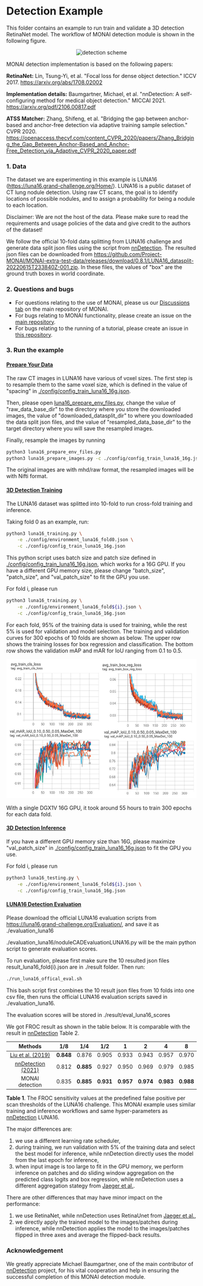 # Detection Example
This folder contains an example to run train and validate a 3D detection RetinaNet model.
The workflow of MONAI detection module is shown in the following figure.
<p align="center">
  <img src="https://github.com/Project-MONAI/MONAI/blob/dev/docs/images/detection.png" alt="detection scheme")
</p>

MONAI detection implementation is based on the following papers:

**RetinaNet:** Lin, Tsung-Yi, et al. "Focal loss for dense object detection." ICCV 2017. https://arxiv.org/abs/1708.02002

**Implementation details:** Baumgartner, Michael, et al. "nnDetection: A self-configuring method for medical object detection." MICCAI 2021. https://arxiv.org/pdf/2106.00817.pdf

**ATSS Matcher:** Zhang, Shifeng, et al. "Bridging the gap between anchor-based and anchor-free detection via adaptive training sample selection." CVPR 2020. https://openaccess.thecvf.com/content_CVPR_2020/papers/Zhang_Bridging_the_Gap_Between_Anchor-Based_and_Anchor-Free_Detection_via_Adaptive_CVPR_2020_paper.pdf

### 1. Data

The dataset we are experimenting in this example is LUNA16 (https://luna16.grand-challenge.org/Home/).
LUNA16 is a public dataset of CT lung nodule detection. Using raw CT scans, the goal is to identify locations of possible nodules, and to assign a probability for being a nodule to each location.

Disclaimer: We are not the host of the data. Please make sure to read the requirements and usage policies of the data and give credit to the authors of the dataset!

We follow the official 10-fold data splitting from LUNA16 challenge and generate data split json files using the script from [nnDetection](https://github.com/MIC-DKFZ/nnDetection/blob/main/projects/Task016_Luna/scripts/prepare.py).
The resulted json files can be downloaded from https://github.com/Project-MONAI/MONAI-extra-test-data/releases/download/0.8.1/LUNA16_datasplit-20220615T233840Z-001.zip.
In these files, the values of "box" are the ground truth boxes in world coordinate.

### 2. Questions and bugs

- For questions relating to the use of MONAI, please us our [Discussions tab](https://github.com/Project-MONAI/MONAI/discussions) on the main repository of MONAI.
- For bugs relating to MONAI functionality, please create an issue on the [main repository](https://github.com/Project-MONAI/MONAI/issues).
- For bugs relating to the running of a tutorial, please create an issue in [this repository](https://github.com/Project-MONAI/Tutorials/issues).

### 3. Run the example
#### [Prepare Your Data](./luna16_prepare_images.py)

The raw CT images in LUNA16 have various of voxel sizes. The first step is to resample them to the same voxel size, which is defined in the value of "spacing" in [./config/config_train_luna16_16g.json](./config/config_train_luna16_16g.json).

Then, please open [luna16_prepare_env_files.py](luna16_prepare_env_files.py), change the value of "raw_data_base_dir" to the directory where you store the downloaded images, the value of "downloaded_datasplit_dir" to where you downloaded the data split json files, and the value of "resampled_data_base_dir" to the target directory where you will save the resampled images.

Finally, resample the images by running
```bash
python3 luna16_prepare_env_files.py
python3 luna16_prepare_images.py -c ./config/config_train_luna16_16g.json
```

The original images are with mhd/raw format, the resampled images will be with Nifti format.

#### [3D Detection Training](./luna16_training.py)

The LUNA16 dataset was splitted into 10-fold to run cross-fold training and inference.

Taking fold 0 as an example, run:
```bash
python3 luna16_training.py \
    -e ./config/environment_luna16_fold0.json \
    -c ./config/config_train_luna16_16g.json
```

This python script uses batch size and patch size defined in [./config/config_train_luna16_16g.json](./config/config_train_luna16_16g.json), which works for a 16G GPU.
If you have a different GPU memory size, please change "batch_size", "patch_size", and "val_patch_size" to fit the GPU you use.

For fold i, please run
```bash
python3 luna16_training.py \
    -e ./config/environment_luna16_fold${i}.json \
    -c ./config/config_train_luna16_16g.json
```

For each fold, 95% of the training data is used for training, while the rest 5% is used for validation and model selection.
The training and validation curves for 300 epochs of 10 folds are shown as below. The upper row shows the training losses for box regression and classification. The bottom row shows the validation mAP and mAR for IoU ranging from 0.1 to 0.5.
<p align="center">
  <img src="luna16_tfevent.png" alt="detection train curve")
</p>

With a single DGX1V 16G GPU, it took around 55 hours to train 300 epochs for each data fold.

#### [3D Detection Inference](./luna16_testing.py)

If you have a different GPU memory size than 16G, please maximize "val_patch_size" in [./config/config_train_luna16_16g.json](./config/config_train_luna16_16g.json) to fit the GPU you use.

For fold i, please run
```bash
python3 luna16_testing.py \
    -e ./config/environment_luna16_fold${i}.json \
    -c ./config/config_train_luna16_16g.json
```

#### [LUNA16 Detection Evaluation](./run_luna16_offical_eval.sh)
Please download the official LUNA16 evaluation scripts from https://luna16.grand-challenge.org/Evaluation/,
and save it as ./evaluation_luna16

./evaluation_luna16/noduleCADEvaluationLUNA16.py will be the main python script to generate evaluation scores.

To run evaluation, please first make sure the 10 resulted json files result_luna16_fold{i}.json are in ./result folder.
Then run:
```bash
./run_luna16_offical_eval.sh
```

This bash script first combines the 10 result json files from 10 folds into one csv file,
then runs the official LUNA16 evaluation scripts saved in ./evaluation_luna16.

The evaluation scores will be stored in ./result/eval_luna16_scores

We got FROC result as shown in the table below. It is comparable with the result in [nnDetection](https://arxiv.org/pdf/2106.00817.pdf) Table 2.

| Methods             | 1/8   | 1/4   | 1/2   | 1     | 2     | 4     | 8     |
| :---:               | :---: | :---: | :---: | :---: | :---: | :---: | :---: |
| [Liu et al. (2019)](https://arxiv.org/pdf/1906.03467.pdf)   | **0.848** | 0.876 | 0.905 | 0.933 | 0.943 | 0.957 | 0.970 |
| [nnDetection (2021)](https://arxiv.org/pdf/2106.00817.pdf)  | 0.812 | **0.885** | 0.927 | 0.950 | 0.969 | 0.979 | 0.985 |
| MONAI detection     | 0.835 | **0.885** | **0.931** | **0.957** | **0.974** | **0.983** | **0.988** |

**Table 1**. The FROC sensitivity values at the predefined false positive per scan thresholds of the LUNA16 challenge.
This MONAI example uses similar training and inference workflows and same hyper-parameters as [nnDetection](https://github.com/MIC-DKFZ/nnDetection) LUNA16. 

The major differences are: 
1) we use a different learning rate scheduler, 
2) during training, we run validation with 5% of the training data and select the best model for inference, while nnDetection directly uses the model from the last epoch for inference, 
3) when input image is too large to fit in the GPU memory, we perform inference on patches and do sliding window aggregation on the predicted class logits and box regression, while nnDetection uses a different aggregation stategy from [Jaeger et al.](http://proceedings.mlr.press/v116/jaeger20a/jaeger20a.pdf). 

There are other differences that may have minor impact on the performance: 
1) we use RetinaNet, while nnDetection uses RetinaUnet from [Jaeger et al.](http://proceedings.mlr.press/v116/jaeger20a/jaeger20a.pdf), 
2) we directly apply the trained model to the images/patches during inference, while nnDetection applies the model to the images/patches flipped in three axes and average the flipped-back results.


### Acknowledgement
We greatly appreciate Michael Baumgartner, one of the main contributor of [nnDetection](https://github.com/MIC-DKFZ/nnDetection) project, for his vital cooperation and help in ensuring the successful completion of this MONAI detection module.
